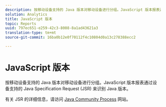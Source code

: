 ```yaml
---
description: 按移动设备支持的 Java 版本对移动设备进行分组。JavaScript 版本报表通过设备支持的 Java Specification Request (JSR) 来识别 Java 版本。
solution: Analytics
title: JavaScript 版本
topic: Reports
uuid: 797ec651-e259-42c3-8008-8a1ad43621a3
translation-type: tm+mt
source-git-commit: 16ba0b12e0f70112f4c10804d0a13c278388ecc2

---
```



# JavaScript 版本

按移动设备支持的 Java 版本对移动设备进行分组。JavaScript 版本报表通过设备支持的 Java Specification Request (JSR) 来识别 Java 版本。

有关 JSR 的详细信息，请访问 [Java Community Process](https://jcp.org/en/jsr/overview) 网站。
